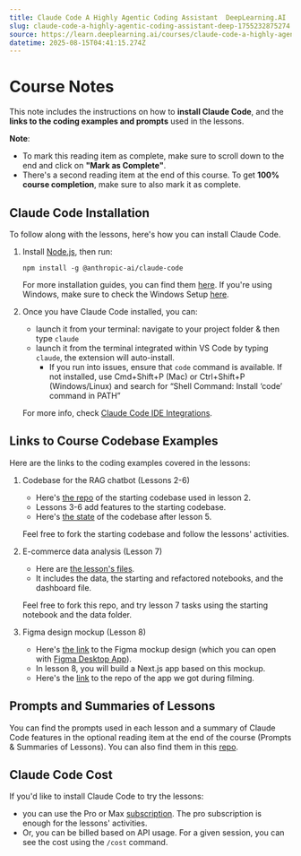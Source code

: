 ```yaml
---
title: Claude Code A Highly Agentic Coding Assistant  DeepLearning.AI
slug: claude-code-a-highly-agentic-coding-assistant-deep-1755232875274
source: https://learn.deeplearning.ai/courses/claude-code-a-highly-agentic-coding-assistant/lesson/00vs42k/course-notes
datetime: 2025-08-15T04:41:15.274Z
---
```


# Course Notes

This note includes the instructions on how to **install Claude Code**, and the **links to the coding examples and prompts** used in the lessons.

**Note**:

-   To mark this reading item as complete, make sure to scroll down to the end and click on **"Mark as Complete"**.
-   There's a second reading item at the end of this course. To get **100% course completion**, make sure to also mark it as complete.

## Claude Code Installation

To follow along with the lessons, here's how you can install Claude Code.

1.  Install [Node.js](https://nodejs.org/en/download), then run:
    
    `npm install -g @anthropic-ai/claude-code`
    
    For more installation guides, you can find them [here](https://docs.anthropic.com/en/docs/claude-code/setup). If you're using Windows, make sure to check the Windows Setup [here](https://docs.anthropic.com/en/docs/claude-code/setup#windows-setup).
    
2.  Once you have Claude Code installed, you can:
    
    -   launch it from your terminal: navigate to your project folder & then type `claude`
    -   launch it from the terminal integrated within VS Code by typing `claude`, the extension will auto-install.
        -   If you run into issues, ensure that `code` command is available. If not installed, use Cmd+Shift+P (Mac) or Ctrl+Shift+P (Windows/Linux) and search for “Shell Command: Install ‘code’ command in PATH”
    
    For more info, check [Claude Code IDE Integrations](https://docs.anthropic.com/en/docs/claude-code/ide-integrations).
    

## Links to Course Codebase Examples

Here are the links to the coding examples covered in the lessons:

1.  Codebase for the RAG chatbot (Lessons 2-6)
    
    -   Here's [the repo](https://github.com/https-deeplearning-ai/starting-ragchatbot-codebase.git) of the starting codebase used in lesson 2.
    -   Lessons 3-6 add features to the starting codebase.
    -   Here's [the state](https://github.com/https-deeplearning-ai/ragchatbot-codebase.git) of the codebase after lesson 5.
    
    Feel free to fork the starting codebase and follow the lessons' activities.
    
2.  E-commerce data analysis (Lesson 7)
    
    -   Here are [the lesson's files](https://github.com/https-deeplearning-ai/sc-claude-code-files/tree/main/lesson7_files).
    -   It includes the data, the starting and refactored notebooks, and the dashboard file.
    
    Feel free to fork this repo, and try lesson 7 tasks using the starting notebook and the data folder.
    
3.  Figma design mockup (Lesson 8)
    
    -   Here's [the link](https://github.com/https-deeplearning-ai/sc-claude-code-files/blob/main/additional_files/key-indicators.fig) to the Figma mockup design (which you can open with [Figma Desktop App](https://help.figma.com/hc/en-us/articles/5601429983767-Guide-to-the-Figma-desktop-app)).
    -   In lesson 8, you will build a Next.js app based on this mockup.
    -   Here's the [link](https://github.com/https-deeplearning-ai/FRED-dashboard.git) to the repo of the app we got during filming.

## Prompts and Summaries of Lessons

You can find the prompts used in each lesson and a summary of Claude Code features in the optional reading item at the end of the course (Prompts & Summaries of Lessons). You can also find them in this [repo](https://github.com/https-deeplearning-ai/sc-claude-code-files/tree/main/reading_notes).

## Claude Code Cost

If you'd like to install Claude Code to try the lessons:

-   you can use the Pro or Max [subscription](https://www.anthropic.com/claude-code#:~:text=Pro,Sign%20up). The pro subscription is enough for the lessons' activities.
-   Or, you can be billed based on API usage. For a given session, you can see the cost using the `/cost` command.